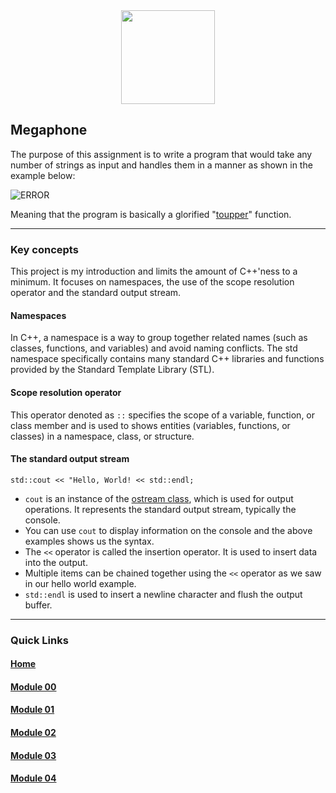 <div align=center>
    <img src="https://cdn.jsdelivr.net/gh/devicons/devicon/icons/cplusplus/cplusplus-original.svg" width="150" height="150" />
</div>

## Megaphone
The purpose of this assignment is to write a program that would take any number of strings as input and handles them in a manner as shown in the example below:

![ERROR](https://i.imgur.com/XmbVgb2.png)


Meaning that the program is basically a glorified "[toupper](https://cplusplus.com/reference/cctype/toupper/?kw=toupper)" function.

---

### Key concepts
This project is my  introduction and limits the amount of C++'ness to a minimum.
It focuses on namespaces, the use of the scope resolution operator and the standard output stream.

#### Namespaces
In C++, a namespace is a way to group together related names (such as classes, functions, and variables) and avoid naming conflicts.
The std namespace specifically contains many standard C++ libraries and functions provided by the Standard Template Library (STL).
#### Scope resolution operator
This operator denoted as `::` specifies the scope of a variable, function, or class member
and is used to shows entities (variables, functions, or classes) in a namespace, class, or structure.
#### The standard output stream
`std::cout << "Hello, World! << std::endl;`
- `cout` is an instance of the [ostream class](https://cplusplus.com/reference/ostream/ostream/?kw=ostream), which is used for output operations. It represents the standard output stream, typically the console.
- You can use `cout` to display information on the console and the above examples shows us the syntax.
- The `<<` operator is called the insertion operator. It is used to insert data into the output.
- Multiple items can be chained together using the `<<` operator as we saw in our hello world example.
- `std::endl` is used to insert a newline character and flush the output buffer.

---

### Quick Links  

#### [Home](https://github.com/arommers/CPP_Modules)
#### [Module 00](https://github.com/arommers/CPP_Modules/tree/master/00)

#### [Module 01](https://github.com/arommers/CPP_Modules/tree/master/01)

#### [Module 02](https://github.com/arommers/CPP_Modules/tree/master/02)

#### [Module 03](https://github.com/arommers/CPP_Modules/tree/master/03)

#### [Module 04](https://github.com/arommers/CPP_Modules/tree/master/04)
